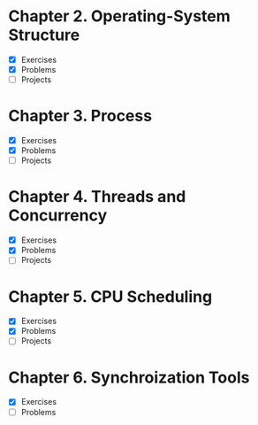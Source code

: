 # Chapter 2. Operating-System Structure

- [x] Exercises 
- [x] Problems 
- [ ] Projects 

# Chapter 3. Process

- [x] Exercises 
- [x] Problems 
- [ ] Projects 

# Chapter 4. Threads and Concurrency

- [x] Exercises 
- [x] Problems 
- [ ] Projects

# Chapter 5. CPU Scheduling

- [x] Exercises 
- [x] Problems 
- [ ] Projects

# Chapter 6. Synchroization Tools

- [x] Exercises 
- [ ] Problems 
